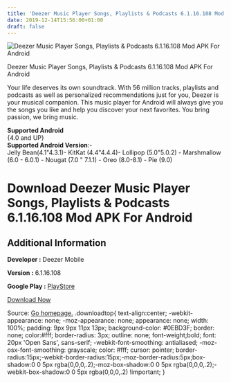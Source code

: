 ```yaml
---
title: 'Deezer Music Player Songs, Playlists & Podcasts 6.1.16.108 Mod APK For Android'
date: 2019-12-14T15:56:00+01:00
draft: false
---
```


![Deezer Music Player Songs, Playlists & Podcasts 6.1.16.108 Mod APK For Android](https://i0.wp.com/apkhome.net/wp-content/uploads/2019/12/Deezer-Music-Player-Songs-Playlists-Podcasts-6.1.16.108-Mod.png "Deezer Music Player Songs, Playlists & Podcasts 6.1.16.108 Mod APK For Android")

  

Deezer Music Player Songs, Playlists & Podcasts 6.1.16.108 Mod APK For Android

Your life deserves its own soundtrack. With 56 million tracks, playlists and podcasts as well as personalized recommendations just for you, Deezer is your musical companion. This music player for Android will always give you the songs you like and help you discover your next favorites. You bring passion, we bring music.

**Supported Android**  
{4.0 and UP}  
**Supported Android Version**:-  
Jelly Bean(4.1"4.3.1)- KitKat (4.4"4.4.4)- Lollipop (5.0"5.0.2) - Marshmallow (6.0 - 6.0.1) - Nougat (7.0 " 7.1.1) - Oreo (8.0-8.1) - Pie (9.0)

Download Deezer Music Player Songs, Playlists & Podcasts 6.1.16.108 Mod APK For Android
=======================================================================================

Additional Information
----------------------

**Developer :** Deezer Mobile

**Version :** 6.1.16.108

**Google Play :** [PlayStore](https://play.google.com/store/apps/details?id=deezer.android.app)

  

[Download Now](https://store4app.co/post/deezer-music-player-songs-playlists-amp-podcasts-6-1-16-108-mod-apk-for-android_1576335154)

  
Source: [Go homepage.](https://store4app.co/post/deezer-music-player-songs-playlists-amp-podcasts-6-1-16-108-mod-apk-for-android_1576335154) .downloadtop{ text-align:center; -webkit-appearance: none; -moz-appearance: none; appearance: none; width: 100%; padding: 9px 9px 11px 13px; background-color: #0EBD3F; border: none; color:#fff; border-radius: 3px; outline: none; font-weight;bold; font: 20px 'Open Sans', sans-serif; -webkit-font-smoothing: antialiased; -moz-osx-font-smoothing: grayscale; color: #fff; cursor: pointer; border-radius:15px;-webkit-border-radius:15px;-moz-border-radius:5px;box-shadow:0 0 5px rgba(0,0,0,.2);-moz-box-shadow:0 0 5px rgba(0,0,0,.2);-webkit-box-shadow:0 0 5px rgba(0,0,0,.2) !important; }